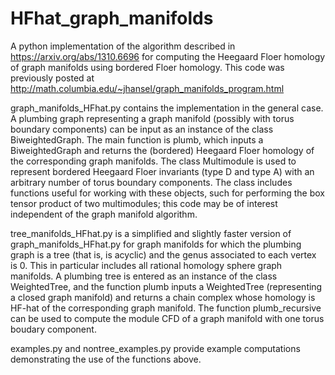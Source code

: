 # HFhat_graph_manifolds
A python implementation of the algorithm described in https://arxiv.org/abs/1310.6696 for computing the Heegaard Floer homology of graph manifolds using bordered Floer homology. This code was previously posted at http://math.columbia.edu/~jhansel/graph_manifolds_program.html

graph_manifolds_HFhat.py contains the implementation in the general case. A plumbing graph representing a graph manifold (possibly with torus boundary components) can be input as an instance of the class BiweightedGraph. The main function is plumb, which inputs a BiweightedGraph and returns the (bordered) Heegaard Floer homology of the corresponding graph manifolds. The class Multimodule is used to represent bordered Heegaard Floer invariants (type D and type A) with an arbitrary number of torus boundary components. The class includes functions useful for working with these objects, such for performing the box tensor product of two multimodules; this code may be of interest independent of the graph manifold algorithm.

tree_manifolds_HFhat.py is a simplified and slightly faster version of graph_manifolds_HFhat.py for graph manifolds for which the plumbing graph is a tree (that is, is acyclic) and the genus associated to each vertex is 0. This in particular includes all rational homology sphere graph manifolds. A plumbing tree is entered as an instance of the class WeightedTree, and the function plumb inputs a WeightedTree (representing a closed graph manifold) and returns a chain complex whose homology is HF-hat of the corresponding graph manifold. The function plumb_recursive can be used to compute the module CFD of a graph manifold with one torus boudary component.

examples.py and nontree_examples.py provide example computations demonstrating the use of the functions above.
